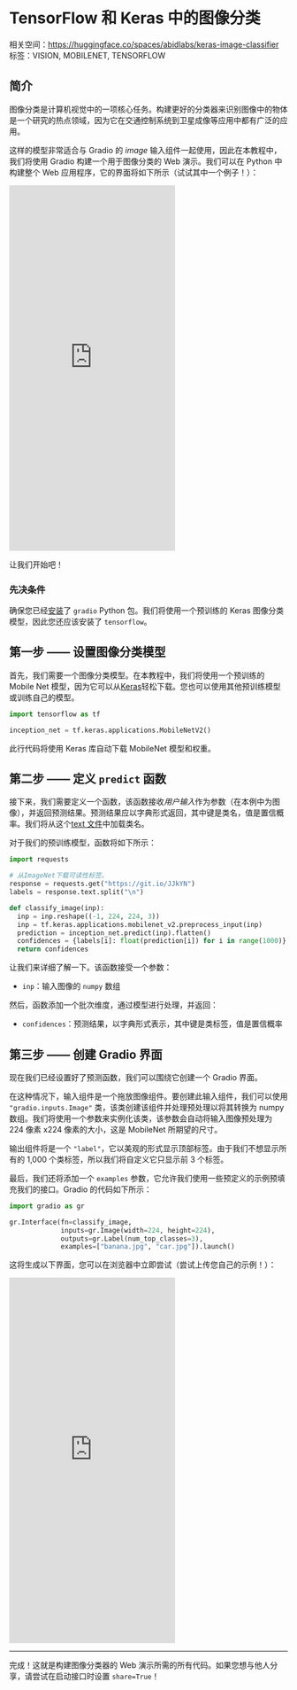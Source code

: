 # TensorFlow 和 Keras 中的图像分类

相关空间：https://huggingface.co/spaces/abidlabs/keras-image-classifier
标签：VISION, MOBILENET, TENSORFLOW

## 简介

图像分类是计算机视觉中的一项核心任务。构建更好的分类器来识别图像中的物体是一个研究的热点领域，因为它在交通控制系统到卫星成像等应用中都有广泛的应用。

这样的模型非常适合与 Gradio 的 _image_ 输入组件一起使用，因此在本教程中，我们将使用 Gradio 构建一个用于图像分类的 Web 演示。我们可以在 Python 中构建整个 Web 应用程序，它的界面将如下所示（试试其中一个例子！）：

<iframe src="https://abidlabs-keras-image-classifier.hf.space" frameBorder="0" height="660" title="Gradio app" class="container p-0 flex-grow space-iframe" allow="accelerometer; ambient-light-sensor; autoplay; battery; camera; document-domain; encrypted-media; fullscreen; geolocation; gyroscope; layout-animations; legacy-image-formats; magnetometer; microphone; midi; oversized-images; payment; picture-in-picture; publickey-credentials-get; sync-xhr; usb; vr ; wake-lock; xr-spatial-tracking" sandbox="allow-forms allow-modals allow-popups allow-popups-to-escape-sandbox allow-same-origin allow-scripts allow-downloads"></iframe>

让我们开始吧！

### 先决条件

确保您已经[安装](/getting_started)了 `gradio` Python 包。我们将使用一个预训练的 Keras 图像分类模型，因此您还应该安装了 `tensorflow`。

## 第一步 —— 设置图像分类模型

首先，我们需要一个图像分类模型。在本教程中，我们将使用一个预训练的 Mobile Net 模型，因为它可以从[Keras](https://keras.io/api/applications/mobilenet/)轻松下载。您也可以使用其他预训练模型或训练自己的模型。

```python
import tensorflow as tf

inception_net = tf.keras.applications.MobileNetV2()
```

此行代码将使用 Keras 库自动下载 MobileNet 模型和权重。

## 第二步 —— 定义 `predict` 函数

接下来，我们需要定义一个函数，该函数接收*用户输入*作为参数（在本例中为图像），并返回预测结果。预测结果应以字典形式返回，其中键是类名，值是置信概率。我们将从这个[text 文件](https://git.io/JJkYN)中加载类名。

对于我们的预训练模型，函数将如下所示：

```python
import requests

# 从ImageNet下载可读性标签。
response = requests.get("https://git.io/JJkYN")
labels = response.text.split("\n")

def classify_image(inp):
  inp = inp.reshape((-1, 224, 224, 3))
  inp = tf.keras.applications.mobilenet_v2.preprocess_input(inp)
  prediction = inception_net.predict(inp).flatten()
  confidences = {labels[i]: float(prediction[i]) for i in range(1000)}
  return confidences
```

让我们来详细了解一下。该函数接受一个参数：

- `inp`：输入图像的 `numpy` 数组

然后，函数添加一个批次维度，通过模型进行处理，并返回：

- `confidences`：预测结果，以字典形式表示，其中键是类标签，值是置信概率

## 第三步 —— 创建 Gradio 界面

现在我们已经设置好了预测函数，我们可以围绕它创建一个 Gradio 界面。

在这种情况下，输入组件是一个拖放图像组件。要创建此输入组件，我们可以使用 `"gradio.inputs.Image"` 类，该类创建该组件并处理预处理以将其转换为 numpy 数组。我们将使用一个参数来实例化该类，该参数会自动将输入图像预处理为 224 像素 x224 像素的大小，这是 MobileNet 所期望的尺寸。

输出组件将是一个 `"label"`，它以美观的形式显示顶部标签。由于我们不想显示所有的 1,000 个类标签，所以我们将自定义它只显示前 3 个标签。

最后，我们还将添加一个 `examples` 参数，它允许我们使用一些预定义的示例预填充我们的接口。Gradio 的代码如下所示：

```python
import gradio as gr

gr.Interface(fn=classify_image,
             inputs=gr.Image(width=224, height=224),
             outputs=gr.Label(num_top_classes=3),
             examples=["banana.jpg", "car.jpg"]).launch()
```

这将生成以下界面，您可以在浏览器中立即尝试（尝试上传您自己的示例！）：

<iframe src="https://abidlabs-keras-image-classifier.hf.space" frameBorder="0" height="660" title="Gradio app" class="container p-0 flex-grow space-iframe" allow="accelerometer; ambient-light-sensor; autoplay; battery; camera; document-domain; encrypted-media; fullscreen; geolocation; gyroscope; layout-animations; legacy-image-formats; magnetometer; microphone; midi; oversized-images; payment; picture-in-picture; publickey-credentials-get; sync-xhr; usb; vr ; wake-lock; xr-spatial-tracking" sandbox="allow-forms allow-modals allow-popups allow-popups-to-escape-sandbox allow-same-origin allow-scripts allow-downloads"></iframe>

---

完成！这就是构建图像分类器的 Web 演示所需的所有代码。如果您想与他人分享，请尝试在启动接口时设置 `share=True`！
